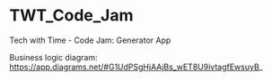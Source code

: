 # TWT_Code_Jam
Tech with Time - Code Jam: Generator App

Business logic diagram:
https://app.diagrams.net/#G1UdPSgHjAAjBs_wET8U9ivtagfEwsuyB_
